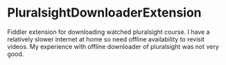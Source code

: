 # PluralsightDownloaderExtension
Fiddler extension for downloading watched pluralsight course. I have a relatively slower internet at home so need offline availability to revisit videos. My experience with offline downloader of pluralsight was not very good.
